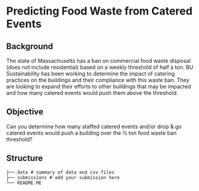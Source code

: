 # Predicting Food Waste from Catered Events 

## Background 
The state of Massachusetts has a ban on commercial food waste disposal (does not include residential) based on a weekly threshold of half a ton. BU Sustainability has been working to determine the impact of catering practices on the buildings and their compliance with this waste ban. They are looking to expand their efforts to other buildings that may be impacted and how many catered events would push them above the threshold.

## Objective 
Can you determine how many staffed catered events and/or drop & go catered events would push a building over the ½ ton food waste ban threshold?

## Structure 
```
├── data # summary of data and csv files                
├── submissions # add your submission here 
└── README.ME
```
